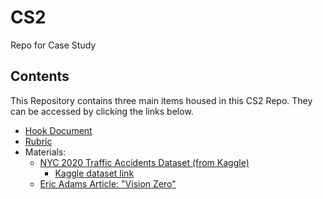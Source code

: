 # CS2
Repo for Case Study

## Contents
This Repository contains three main items housed in this CS2 Repo. They can be accessed by clicking the links below.
- <a href="https://github.com/gberrien/CS2/blob/1a7cdcf72b62ce1362de7d830cb12f146478528a/Hook%20Document%20(2).pdf">Hook Document</a>
- <a href="https://github.com/gberrien/CS2/blob/51e5f0ae6f86fc1c7d86257b152ae144b0af9d12/Rubric.pdf">Rubric</a>
- Materials:
  - <a href="https://github.com/gberrien/CS2/blob/2f36edb1ad8b5c86ce2adbfa1b7a23b4e09e14c9/NYC%20Accidents%202020.csv">NYC 2020 Traffic Accidents Dataset (from Kaggle)</a>
    - <a href="https://www.kaggle.com/datasets/mysarahmadbhat/nyc-traffic-accidents?resource=download">Kaggle dataset link</a>
  - <a href="https://abc7ny.com/billboards-new-york-city-mayor-eric-adams-vision-zero/11811316/">Eric Adams Article: "Vision Zero" </a>
